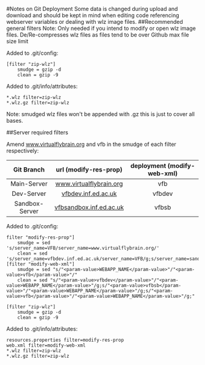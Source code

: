 #Notes on Git Deployment
Some data is changed during upload and download and should be kept in mind when editing code referencing webserver variables or dealing with wlz image files. 
##Recommended general filters
Note: Only needed if you intend to modify or open wlz image files.
De/Re-compresses wlz files as files tend to be over Github max file size limit

Added to .git/config:
```
[filter "zip-wlz"]
    smudge = gzip -d
    clean = gzip -9
```

Added to .git/info/attributes:
```
*.wlz filter=zip-wlz
*.wlz.gz filter=zip-wlz
```

Note: smudged wlz files won't be appended with .gz this is just to cover all bases.


##Server required filters

Amend www.virtualflybrain.org and vfb in the smudge of each filter respectively:

|   Git Branch      |   url (modify-res-prop)       |   deployment (modify-web-xml)     |
|:---------:|:---------------------:|:----------------------------:|
|   Main-Server     |	www.virtualflybrain.org     |	vfb                             |
|   Dev-Server      |	[vfbdev.inf.ed.ac.uk](http://vfbdev.inf.ed.ac.uk) | vfbdev      |
|   Sandbox-Server  |	[vfbsandbox.inf.ed.ac.uk](http://vfbsandbox.inf.ed.ac.uk) | vfbsb |


Added to .git/config:
```
filter "modify-res-prop"]
    smudge = sed 's/server_name=VFB/server_name=www.virtualflybrain.org/'
    clean = sed 's/server_name=vfbdev.inf.ed.ac.uk/server_name=VFB/g;s/server_name=sandbox.inf.ed.ac.uk/server_name=VFB/g;s/server_name=www.virtualflybrain.org/server_name=VFB/g;'
[filter "modify-web-xml"]
    smudge = sed "s/"<param-value>WEBAPP_NAME</param-value>"/"<param-value>vfb</param-value>"/"
    clean = sed "s/"<param-value>vfbdev</param-value>"/"<param-value>WEBAPP_NAME</param-value>"/g;s/"<param-value>vfbsb</param-value>"/"<param-value>WEBAPP_NAME</param-value>"/g;s/"<param-value>vfb</param-value>"/"<param-value>WEBAPP_NAME</param-value>"/g;"
    
[filter "zip-wlz"]
    smudge = gzip -d
    clean = gzip -9
```
Added to .git/info/attributes:
```
resources.properties filter=modify-res-prop
web.xml filter=modify-web-xml
*.wlz filter=zip-wlz
*.wlz.gz filter=zip-wlz
```
